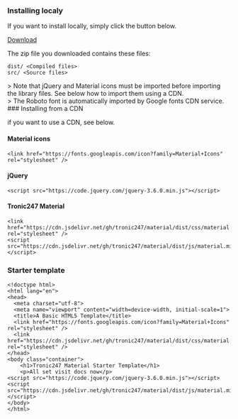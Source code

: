 ### Installing localy

If you want to install locally, simply click the button below.

<a class="btn" href="https://github.com/Tronic247/material/archive/refs/heads/main.zip">Download</a>

The zip file you downloaded contains these files:
```
dist/ <Compiled files>
src/ <Source files>
```

<div class="p-4 elevation-2">
 &gt; Note that jQuery and Material icons must be imported before importing the library files. See below how to import them using a CDN.
<br> &gt; The Roboto font is automatically imported by Google fonts CDN service.
</div>
### Installing from a CDN

if you want to use a CDN, see below.

#### Material icons

```
<link href="https://fonts.googleapis.com/icon?family=Material+Icons" rel="stylesheet" />
```

#### jQuery

```
<script src="https://code.jquery.com/jquery-3.6.0.min.js"></script>
```

#### Tronic247 Material

```
<link href="https://cdn.jsdelivr.net/gh/tronic247/material/dist/css/material.min.css" rel="stylesheet" />
<script src="https://cdn.jsdelivr.net/gh/tronic247/material/dist/js/material.min.js"></script>
```

### Starter template

```
<!doctype html>
<html lang="en">
<head>
  <meta charset="utf-8">
  <meta name="viewport" content="width=device-width, initial-scale=1">
  <title>A Basic HTML5 Template</title>
  <link href="https://fonts.googleapis.com/icon?family=Material+Icons" rel="stylesheet" />
  <link href="https://cdn.jsdelivr.net/gh/tronic247/material/dist/css/material.min.css" rel="stylesheet" />
</head>
<body class="container">
	<h1>Tronic247 Material Starter Template</h1>
	<p>All set visit docs now</p>
<script src="https://code.jquery.com/jquery-3.6.0.min.js"></script>
<script src="https://cdn.jsdelivr.net/gh/tronic247/material/dist/js/material.min.js"></script>
</body>
</html>
```
